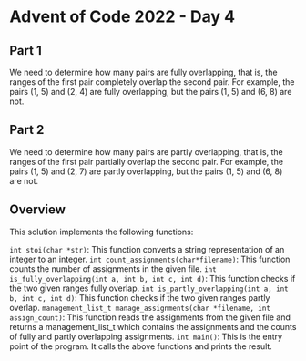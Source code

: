# Advent of Code 2022 - Day 4
## Part 1
We need to determine how many pairs are fully overlapping, that is, the ranges of the first pair completely overlap the second pair. For example, the pairs (1, 5) and (2, 4) are fully overlapping, but the pairs (1, 5) and (6, 8) are not.

## Part 2
We need to determine how many pairs are partly overlapping, that is, the ranges of the first pair partially overlap the second pair. For example, the pairs (1, 5) and (2, 7) are partly overlapping, but the pairs (1, 5) and (6, 8) are not.

## Overview
This solution implements the following functions:

`int stoi(char *str)`: This function converts a string representation of an integer to an integer.
`int count_assignments(char*filename)`: This function counts the number of assignments in the given file.
`int is_fully_overlapping(int a, int b, int c, int d)`: This function checks if the two given ranges fully overlap.
`int is_partly_overlapping(int a, int b, int c, int d)`: This function checks if the two given ranges partly overlap.
`management_list_t manage_assignments(char *filename, int assign_count)`: This function reads the assignments from the given file and returns a management_list_t which contains the assignments and the counts of fully and partly overlapping assignments.
`int main()`: This is the entry point of the program. It calls the above functions and prints the result.
